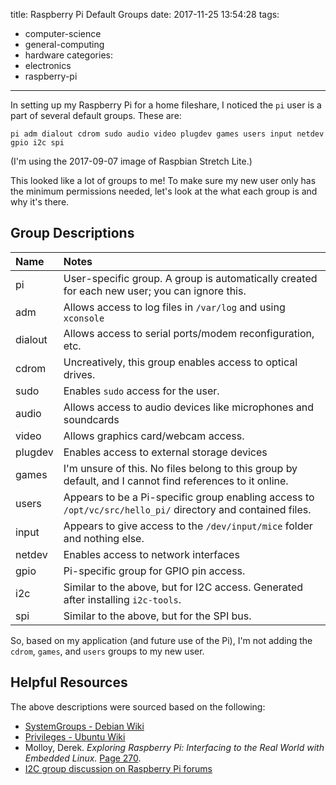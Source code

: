 title: Raspberry Pi Default Groups
date: 2017-11-25 13:54:28
tags:
  - computer-science 
  - general-computing
  - hardware
categories:
  - electronics
  - raspberry-pi
---


In setting up my Raspberry Pi for a home fileshare, I noticed the `pi` user is a part of several default groups.  These are:

```
pi adm dialout cdrom sudo audio video plugdev games users input netdev gpio i2c spi
```

(I'm using the 2017-09-07 image of Raspbian Stretch Lite.)

This looked like a lot of groups to me!  To make sure my new user only has the minimum permissions needed, let's look at the what each group is and why it's there.

## Group Descriptions

| Name | Notes |
| :- | :- |
| pi | User-specific group.  A group is automatically created for each new user; you can ignore this. |
| adm | Allows access to log files in `/var/log` and using `xconsole` |
| dialout | Allows access to serial ports/modem reconfiguration, etc. |
| cdrom | Uncreatively, this group enables access to optical drives. |
| sudo | Enables `sudo` access for the user. |
| audio | Allows access to audio devices like microphones and soundcards |
| video | Allows graphics card/webcam access. |
| plugdev | Enables access to external storage devices |
| games | I'm unsure of this.  No files belong to this group by default, and I cannot find references to it online. |
| users | Appears to be a Pi-specific group enabling access to `/opt/vc/src/hello_pi/` directory and contained files. |
| input | Appears to give access to the `/dev/input/mice` folder and nothing else. |
| netdev | Enables access to network interfaces |
| gpio | Pi-specific group for GPIO pin access. |
| i2c | Similar to the above, but for I2C access. Generated after installing `i2c-tools`. |
| spi | Similar to the above, but for the SPI bus. | 

So, based on my application (and future use of the Pi), I'm not adding the `cdrom`, `games`, and `users` groups to my new user.

## Helpful Resources
The above descriptions were sourced based on the following:

  - [SystemGroups - Debian Wiki][systemgroups]
  - [Privileges - Ubuntu Wiki][privileges]
  - Molloy, Derek.  *Exploring Raspberry Pi: Interfacing to the Real World with Embedded Linux.* [Page 270][page270]. 
  - [I2C group discussion on Raspberry Pi forums][i2cdiscussion] 

[systemgroups]:https://wiki.debian.org/SystemGroups
[i2cdiscussion]:https://www.raspberrypi.org/forums/viewtopic.php?p=158107#p158107
[privileges]:https://wiki.ubuntu.com/Security/Privileges 
[page270]: https://books.google.com/books?id=ro0gCwAAQBAJ&pg=PA270&lpg=PA270&source=bl&ots=0T50hVUvy5&sig=6n_Hi0U2rCyu7pvx5LUqXJfDhbE&hl=en&sa=X&ved=0ahUKEwjG6qGorNrXAhUNRN8KHcndBDQQ6AEISTAE#v=onepage&q&f=false

